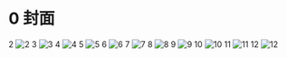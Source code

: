 # 0 封面

2
![2](../../book/人教版高中数学A版必修4/人教版高中数学A版必修4_2.png)
3
![3](../../book/人教版高中数学A版必修4/人教版高中数学A版必修4_3.png)
4
![4](../../book/人教版高中数学A版必修4/人教版高中数学A版必修4_4.png)
5
![5](../../book/人教版高中数学A版必修4/人教版高中数学A版必修4_5.png)
6
![6](../../book/人教版高中数学A版必修4/人教版高中数学A版必修4_6.png)
7
![7](../../book/人教版高中数学A版必修4/人教版高中数学A版必修4_7.png)
8
![8](../../book/人教版高中数学A版必修4/人教版高中数学A版必修4_8.png)
9
![9](../../book/人教版高中数学A版必修4/人教版高中数学A版必修4_9.png)
10
![10](../../book/人教版高中数学A版必修4/人教版高中数学A版必修4_10.png)
11
![11](../../book/人教版高中数学A版必修4/人教版高中数学A版必修4_11.png)
12
![12](../../book/人教版高中数学A版必修4/人教版高中数学A版必修4_12.png)
